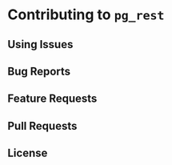 # Contributing to `pg_rest`


## Using Issues


## Bug Reports


## Feature Requests


## Pull Requests


## License


